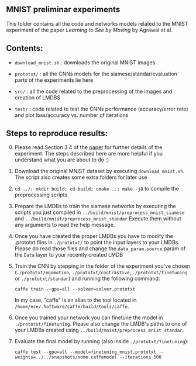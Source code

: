 MNIST preliminar experiments
----------------------------

This folder contains all the code and networks models related to the MNIST experiment of the paper _Learning to See by Moving_ by Agrawal et al.


Contents:
--------

- `download_mnist.sh` : downloads the original MNIST images

- `prototxt/` : all the CNNs models for the siamese/standar/evaluation parts of the experiments lie here

- `src/` : all the code related to the preprocessing of the images and creation of LMDBS

- `test/` : code related to test the CNNs performance (accuracy/error rate) and plot loss/accuracy vs. number of iterations 


Steps to reproduce results:
---------------------------

0. Please read Section 3.4 of the [paper](https://arxiv.org/pdf/1505.01596v2.pdf) for further details of the experiment. The steps described here are more helpful if you understand what you are about to do :)

1. Download the original MNIST dataset by executing `download_mnist.sh`. The script also creates some extra folders for later use

2. `cd ../; mkdir build; cd build; cmake ..; make -j8` to compile the preprocessing scripts 

3. Prepare the LMDBs to train the siamese networks by executing the scripts you just compiled in `../build/mnist/preprocess_mnist_siamese` and `../build/mnist/preprocess_mnist_standar` 
   Execute them without any arguments to read the help message.

4. Once you have created the proper LMDBs you have to modify the .prototxt files in `./prototxt/` to point the input layers to your LMDBs. Please do read those files and change the `data_param.source` param of the `Data` layer to your recently created LMDB 

5. Train the CNN by stepping in the folder of the experiment you've chosen (`./prototxt/egomotion`, `./prototxt/contrastive`, `./prototxt/finetuning` or `./prototxt/standar`) and running the following command:
   ```
   caffe train --gpu=all --solver=solver.prototxt
   ```
   
   In my case, "caffe" is an alias to the tool located in `/home/eze/.Software/caffe/build/tools/caffe`.

6. Once you trained your network you can finetune the model in `./prototxt/finetuning`. Please also change the LMDB's paths to one of your LMDBs created using `../build/mnist/preprocess_mnist_standar`.

7. Evaluate the final model by running (also inside `./prototxt/finetuning`):
   ```
   caffe test --gpu=all --model=finetuning_mnist.prototxt --weights=../../snapshots/some.caffemodel --iterations 500
   ```
